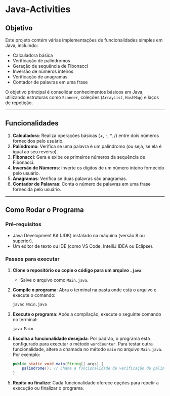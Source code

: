 # Java-Activities

## Objetivo
Este projeto contém várias implementações de funcionalidades simples em Java, incluindo:
- Calculadora básica
- Verificação de palíndromos
- Geração de sequência de Fibonacci
- Inversão de números inteiros
- Verificação de anagramas
- Contador de palavras em uma frase

O objetivo principal é consolidar conhecimentos básicos em Java, utilizando estruturas como `Scanner`, coleções (`ArrayList`, `HashMap`) e laços de repetição.

---

## Funcionalidades
1. **Calculadora**: Realiza operações básicas (+, -, *, /) entre dois números fornecidos pelo usuário.
2. **Palíndromo**: Verifica se uma palavra é um palíndromo (ou seja, se ela é igual ao seu reverso).
3. **Fibonacci**: Gera e exibe os primeiros números da sequência de Fibonacci.
4. **Inversão de Números**: Inverte os dígitos de um número inteiro fornecido pelo usuário.
5. **Anagramas**: Verifica se duas palavras são anagramas.
6. **Contador de Palavras**: Conta o número de palavras em uma frase fornecida pelo usuário.

---

## Como Rodar o Programa

### Pré-requisitos
- Java Development Kit (JDK) instalado na máquina (versão 8 ou superior).
- Um editor de texto ou IDE (como VS Code, IntelliJ IDEA ou Eclipse).

### Passos para executar
1. **Clone o repositório ou copie o código para um arquivo `.java`**:
   - Salve o arquivo como `Main.java`.

2. **Compile o programa**:
   Abra o terminal na pasta onde está o arquivo e execute o comando:
   ```bash
   javac Main.java
   ```

3. **Execute o programa**:
   Após a compilação, execute o seguinte comando no terminal:
   ```bash
   java Main
   ```

4. **Escolha a funcionalidade desejada**:
   Por padrão, o programa está configurado para executar o método `wordCounter`. Para testar outra funcionalidade, altere a chamada no método `main` no arquivo `Main.java`. Por exemplo:
   ```java
   public static void main(String[] args) {
       palindrome(); // Chama a funcionalidade de verificação de palíndromo
   }
   ```

5. **Repita ou finalize**:
   Cada funcionalidade oferece opções para repetir a execução ou finalizar o programa.
